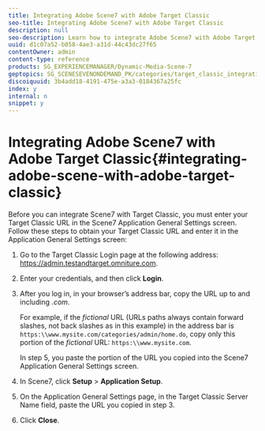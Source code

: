 ```yaml
---
title: Integrating Adobe Scene7 with Adobe Target Classic
seo-title: Integrating Adobe Scene7 with Adobe Target Classic
description: null
seo-description: Learn how to integrate Adobe Scene7 with Adobe Target Classic.
uuid: d1c07a52-b058-4ae3-a31d-44c43dc27f65
contentOwner: admin
content-type: reference
products: SG_EXPERIENCEMANAGER/Dynamic-Media-Scene-7
geptopics: SG_SCENESEVENONDEMAND_PK/categories/target_classic_integration
discoiquuid: 3b4add18-4191-475e-a3a3-0184367a25fc
index: y
internal: n
snippet: y
---
```


# Integrating Adobe Scene7 with Adobe Target Classic{#integrating-adobe-scene-with-adobe-target-classic}

Before you can integrate Scene7 with Target Classic, you must enter your Target Classic URL in the Scene7 Application General Settings screen. Follow these steps to obtain your Target Classic URL and enter it in the Application General Settings screen:

1. Go to the Target Classic Login page at the following address: https://admin.testandtarget.omniture.com.
1. Enter your credentials, and then click **Login**.
1. After you log in, in your browser’s address bar, copy the URL up to and including *.com*.

   For example, if the *fictional* URL (URLs paths always contain forward slashes, not back slashes as in this example) in the address bar is `https:\\www.mysite.com/categories/admin/home.do`, copy only this portion of the *fictional* URL: `https:\\www.mysite.com`.

   In step 5, you paste the portion of the URL you copied into the Scene7 Application General Settings screen.

1. In Scene7, click **Setup** &gt; **Application Setup**.
1. On the Application General Settings page, in the Target Classic Server Name field, paste the URL you copied in step 3.
1. Click **Close**.

